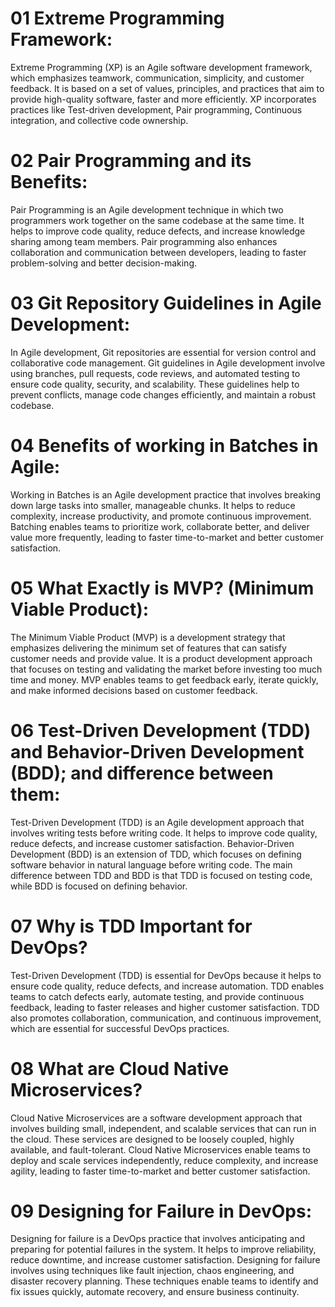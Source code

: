 # 01 Extreme Programming Framework:
Extreme Programming (XP) is an Agile software development framework, which emphasizes teamwork, communication, simplicity, and customer feedback. It is based on a set of values, principles, and practices that aim to provide high-quality software, faster and more efficiently. XP incorporates practices like Test-driven development, Pair programming, Continuous integration, and collective code ownership.

# 02 Pair Programming and its Benefits:
Pair Programming is an Agile development technique in which two programmers work together on the same codebase at the same time. It helps to improve code quality, reduce defects, and increase knowledge sharing among team members. Pair programming also enhances collaboration and communication between developers, leading to faster problem-solving and better decision-making.

# 03 Git Repository Guidelines in Agile Development:
In Agile development, Git repositories are essential for version control and collaborative code management. Git guidelines in Agile development involve using branches, pull requests, code reviews, and automated testing to ensure code quality, security, and scalability. These guidelines help to prevent conflicts, manage code changes efficiently, and maintain a robust codebase.

# 04 Benefits of working in Batches in Agile:
Working in Batches is an Agile development practice that involves breaking down large tasks into smaller, manageable chunks. It helps to reduce complexity, increase productivity, and promote continuous improvement. Batching enables teams to prioritize work, collaborate better, and deliver value more frequently, leading to faster time-to-market and better customer satisfaction.

# 05 What Exactly is MVP? (Minimum Viable Product):
The Minimum Viable Product (MVP) is a development strategy that emphasizes delivering the minimum set of features that can satisfy customer needs and provide value. It is a product development approach that focuses on testing and validating the market before investing too much time and money. MVP enables teams to get feedback early, iterate quickly, and make informed decisions based on customer feedback.

# 06 Test-Driven Development (TDD) and Behavior-Driven Development (BDD); and difference between them:
Test-Driven Development (TDD) is an Agile development approach that involves writing tests before writing code. It helps to improve code quality, reduce defects, and increase customer satisfaction. Behavior-Driven Development (BDD) is an extension of TDD, which focuses on defining software behavior in natural language before writing code. The main difference between TDD and BDD is that TDD is focused on testing code, while BDD is focused on defining behavior.

# 07 Why is TDD Important for DevOps?
Test-Driven Development (TDD) is essential for DevOps because it helps to ensure code quality, reduce defects, and increase automation. TDD enables teams to catch defects early, automate testing, and provide continuous feedback, leading to faster releases and higher customer satisfaction. TDD also promotes collaboration, communication, and continuous improvement, which are essential for successful DevOps practices.

# 08 What are Cloud Native Microservices?
Cloud Native Microservices are a software development approach that involves building small, independent, and scalable services that can run in the cloud. These services are designed to be loosely coupled, highly available, and fault-tolerant. Cloud Native Microservices enable teams to deploy and scale services independently, reduce complexity, and increase agility, leading to faster time-to-market and better customer satisfaction.

# 09 Designing for Failure in DevOps:
Designing for failure is a DevOps practice that involves anticipating and preparing for potential failures in the system. It helps to improve reliability, reduce downtime, and increase customer satisfaction. Designing for failure involves using techniques like fault injection, chaos engineering, and disaster recovery planning. These techniques enable teams to identify and fix issues quickly, automate recovery, and ensure business continuity.
